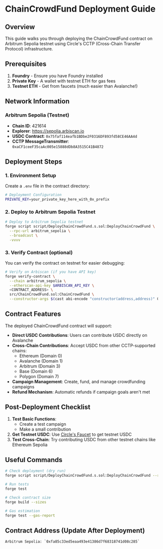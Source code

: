 # ChainCrowdFund Deployment Guide

## Overview

This guide walks you through deploying the ChainCrowdFund contract on Arbitrum Sepolia testnet using Circle's CCTP (Cross-Chain Transfer Protocol) infrastructure.

## Prerequisites

1. **Foundry** - Ensure you have Foundry installed
2. **Private Key** - A wallet with testnet ETH for gas fees
3. **Testnet ETH** - Get from faucets (much easier than Avalanche!)

## Network Information

### Arbitrum Sepolia (Testnet)
- **Chain ID**: 421614
- **Explorer**: https://sepolia.arbiscan.io
- **USDC Contract**: `0x75faf114eafb1BDbe2F0316DF893fd58CE46AA4d`
- **CCTP MessageTransmitter**: `0xaCF1ceeF35caAc005e15888dDb8A3515C41B4872`

## Deployment Steps

### 1. Environment Setup

Create a `.env` file in the contract directory:

```bash
# Deployment Configuration
PRIVATE_KEY=your_private_key_here_with_0x_prefix
```

### 2. Deploy to Arbitrum Sepolia Testnet

```bash
# Deploy to Arbitrum Sepolia testnet
forge script script/DeployChainCrowdFund.s.sol:DeployChainCrowdFund \
  --rpc-url arbitrum_sepolia \
  --broadcast \
  -vvvv
```

### 3. Verify Contract (optional)

You can verify the contract on testnet for easier debugging:

```bash
# Verify on Arbiscan (if you have API key)
forge verify-contract \
  --chain arbitrum_sepolia \
  --etherscan-api-key $ARBISCAN_API_KEY \
  <CONTRACT_ADDRESS> \
  src/ChainCrowdFund.sol:ChainCrowdFund \
  --constructor-args $(cast abi-encode "constructor(address,address)" 0x75faf114eafb1BDbe2F0316DF893fd58CE46AA4d 0xaCF1ceeF35caAc005e15888dDb8A3515C41B4872)
```

## Contract Features

The deployed ChainCrowdFund contract will support:

- **Direct USDC Contributions**: Users can contribute USDC directly on Avalanche
- **Cross-Chain Contributions**: Accept USDC from other CCTP-supported chains:
  - Ethereum (Domain 0)
  - Avalanche (Domain 1) 
  - Arbitrum (Domain 3)
  - Base (Domain 6)
  - Polygon (Domain 7)
- **Campaign Management**: Create, fund, and manage crowdfunding campaigns
- **Refund Mechanism**: Automatic refunds if campaign goals aren't met

## Post-Deployment Checklist

1. **Test Basic Functions**: 
   - Create a test campaign
   - Make a small contribution
2. **Get Testnet USDC**: Use [Circle's Faucet](https://faucet.circle.com/) to get testnet USDC
3. **Test Cross-Chain**: Try contributing USDC from other testnet chains like Ethereum Sepolia

## Useful Commands

```bash
# Check deployment (dry run)
forge script script/DeployChainCrowdFund.s.sol:DeployChainCrowdFund --rpc-url arbitrum_sepolia

# Run tests
forge test

# Check contract size
forge build --sizes

# Gas estimation
forge test --gas-report
```

## Contract Address (Update After Deployment)

```
Arbitrum Sepolia: `0xfa85c33ed5eaa493e41386d7f68318741d08c285`
``` 